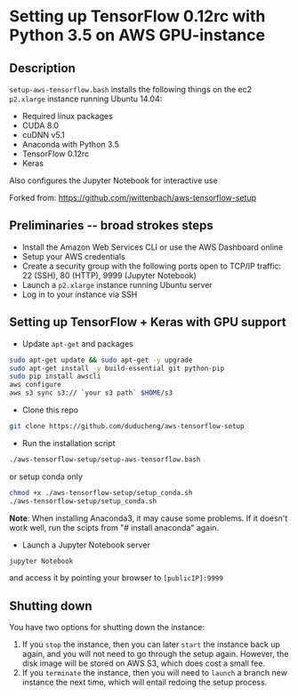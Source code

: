 # Setting up TensorFlow 0.12rc with Python 3.5 on AWS GPU-instance

## Description

`setup-aws-tensorflow.bash` installs the following things on the ec2 `p2.xlarge` instance running Ubuntu 14.04:

- Required linux packages
- CUDA 8.0
- cuDNN v5.1
- Anaconda with Python 3.5
- TensorFlow 0.12rc
- Keras

Also configures the Jupyter Notebook for interactive use

Forked from:
<https://github.com/jwittenbach/aws-tensorflow-setup>


## Preliminaries -- broad strokes steps

- Install the Amazon Web Services CLI or use the AWS Dashboard online
- Setup your AWS credentials
- Create a security group with the following ports open to TCP/IP traffic: 22 (SSH), 80 (HTTP), 9999 (Jupyter Notebook)
- Launch a `p2.xlarge` instance running Ubuntu server
- Log in to your instance via SSH

## Setting up TensorFlow + Keras with GPU support
- Update `apt-get` and packages
```bash
sudo apt-get update && sudo apt-get -y upgrade
sudo apt-get install -y build-essential git python-pip
sudo pip install awscli
aws configure
aws s3 sync s3:// `your s3 path` $HOME/s3
```
- Clone this repo
```bash
git clone https://github.com/duducheng/aws-tensorflow-setup
```
- Run the installation script
```bash
./aws-tensorflow-setup/setup-aws-tensorflow.bash
```
or setup conda only
```bash
chmod +x ./aws-tensorflow-setup/setup_conda.sh
./aws-tensorflow-setup/setup_conda.sh
```
**Note**: When installing Anaconda3, it may cause some problems. If it doesn't work well, run the scipts from "# install anaconda" again.
- Launch a Jupyter Notebook server
```bash
jupyter Notebook
```
and access it by pointing your browser to `[publicIP]:9999`

## Shutting down

You have two options for shutting down the instance:
1. If you `stop` the instance, then you can later `start` the instance back up again, and you will not need to go through the setup again. However, the disk image will be stored on AWS S3, which does cost a small fee.
2. If you `terminate` the instance, then you will need to `launch` a branch new instance the next time, which will entail redoing the setup process.
